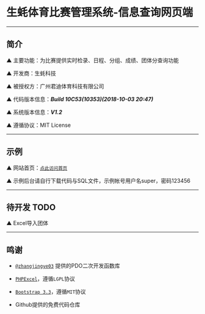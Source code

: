 # 生蚝体育比赛管理系统-信息查询网页端

---

## 简介

▲ 主要功能：为比赛提供实时检录、日程、分组、成绩、团体分查询功能

▲ 开发商：生蚝科技

▲ 被授权方：广州君迪体育科技有限公司

▲ 代码版本信息：***Build 10C53(10353)(2018-10-03 20:47)***

▲ 系统版本信息：***V1.2***

▲ 遵循协议：MIT License

---

## 示例

▲ 网站首页：[`点此访问首页`](https://sport.xshgzs.com)

▲ 示例后台请自行下载代码与SQL文件，示例帐号用户名super，密码123456

---

## 待开发 TODO

▲ Excel导入团体

---

## 鸣谢

* [`@zhangjingye03`](https://github.com/zhangjingye03) 提供的PDO二次开发函数库

* [`PHPExcel`](https://github.com/PHPOffice/PHPExcel)，遵循`LGPL`协议

* [`Bootstrap 3.3`](https://getbootstrap.com/)，遵循`MIT`协议

* Github提供的免费代码仓库
